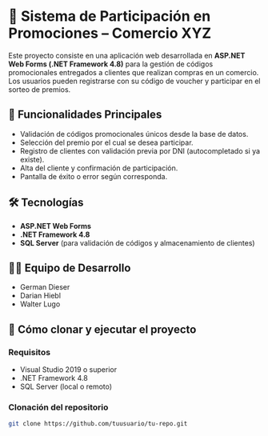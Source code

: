 # 🎉 Sistema de Participación en Promociones – Comercio XYZ

Este proyecto consiste en una aplicación web desarrollada en **ASP.NET Web Forms (.NET Framework 4.8)** para la gestión de códigos promocionales entregados a clientes que realizan compras en un comercio. Los usuarios pueden registrarse con su código de voucher y participar en el sorteo de premios.

## 🧩 Funcionalidades Principales

- Validación de códigos promocionales únicos desde la base de datos.
- Selección del premio por el cual se desea participar.
- Registro de clientes con validación previa por DNI (autocompletado si ya existe).
- Alta del cliente y confirmación de participación.
- Pantalla de éxito o error según corresponda.

## 🛠️ Tecnologías

- **ASP.NET Web Forms**
- **.NET Framework 4.8**
- **SQL Server** (para validación de códigos y almacenamiento de clientes)

## 👨‍💻 Equipo de Desarrollo

- German Dieser  
- Darian Hiebl  
- Walter Lugo  

## 🚀 Cómo clonar y ejecutar el proyecto

### Requisitos

- Visual Studio 2019 o superior  
- .NET Framework 4.8  
- SQL Server (local o remoto)  

### Clonación del repositorio

```bash
git clone https://github.com/tuusuario/tu-repo.git
